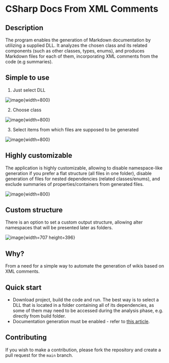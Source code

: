 #  CSharp Docs From XML Comments

## Description

The program enables the generation of Markdown documentation by utilizing a supplied DLL. It analyzes the chosen class and its related components (such as other classes, types, enums), and produces Markdown files for each of them, incorporating XML comments from the code (e.g summaries).

## Simple to use

1. Just select DLL

![image](https://gitlab.com/Phoenix510/csharp-docs-from-xml-comments/-/wikis/uploads/58966bbc650218d8bcb3a9e8511ceb37/image.png){width=800}

2. Choose class

![image](https://gitlab.com/Phoenix510/csharp-docs-from-xml-comments/-/wikis/uploads/1e5fa8454163b9a84d83ddf9e4c9f305/image.png){width=800}

3. Select items from which files are supposed to be generated

![image](https://gitlab.com/Phoenix510/csharp-docs-from-xml-comments/-/wikis/uploads/989317aa2d1310f3da52899ce1283a3b/image.png){width=800}

## Highly customizable

The application is highly customizable, allowing to disable namespace-like generation if you prefer a flat structure (all files in one folder), disable generation of files for nested dependencies (related classes/enums), and exclude summaries of properties/containers from generated files.

![image](https://gitlab.com/Phoenix510/csharp-docs-from-xml-comments/-/wikis/uploads/42f98fa54c0a72f3760e30295d959b27/image.png){width=800}

## Custom structure

There is an option to set a custom output structure, allowing alter namespaces that will be presented later as folders.

![image](https://gitlab.com/Phoenix510/csharp-docs-from-xml-comments/-/wikis/uploads/00a04d5192f79d2f3d05161ddb783802/image.png){width=707 height=396}

## Why?

From a need for a simple way to automate the generation of wikis based on XML comments.

## Quick start

- Download project, build the code and run. The best way  is to select a DLL that is located in a folder containing all of its dependencies, as some of them may need to be accessed during the analysis phase, e.g. directly from build folder.
- Documentation generation must be enabled - refer to [this article](https://learn.microsoft.com/en-us/visualstudio/ide/reference/generate-xml-documentation-comments?view=vs-2022).

## Contributing

If you wish to make a contribution, please fork the repository and create a pull request for the `main` branch.

